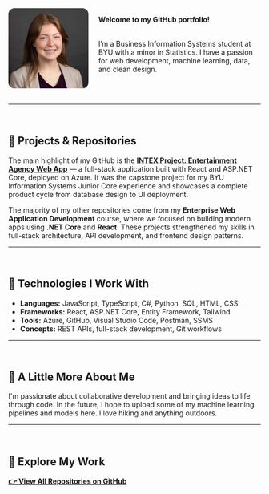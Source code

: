 <img src="me.jpeg" alt="Madison Palmer" width="160" align="left" style="border-radius: 12px; margin-right: 20px; margin-bottom: 0px;">

<strong>Welcome to my GitHub portfolio!</strong>  <br>

<br>
I’m a Business Information Systems student at BYU with a minor in Statistics. I have a passion for web development, machine learning, data, and clean design.

<div style="clear: both;"></div>

<br>

---
<br>

## 📁 Projects & Repositories

The main highlight of my GitHub is the **[INTEX Project: Entertainment Agency Web App](https://github.com/mjpalmer13/Intex1_15)** — a full-stack application built with React and ASP.NET Core, deployed on Azure. It was the capstone project for my BYU Information Systems Junior Core experience and showcases a complete product cycle from database design to UI deployment.

The majority of my other repositories come from my **Enterprise Web Application Development** course, where we focused on building modern apps using **.NET Core** and **React**. These projects strengthened my skills in full-stack architecture, API development, and frontend design patterns.

---
<br>

## 🔧 Technologies I Work With

- **Languages:** JavaScript, TypeScript, C#, Python, SQL, HTML, CSS  
- **Frameworks:** React, ASP.NET Core, Entity Framework, Tailwind  
- **Tools:** Azure, GitHub, Visual Studio Code, Postman, SSMS  
- **Concepts:** REST APIs, full-stack development, Git workflows

---
<br>

## 🌴 A Little More About Me

I'm passionate about collaborative development and bringing ideas to life through code. In the future, I hope to upload some of my machine learning pipelines and models here. I love hiking and anything outdoors.

---
<br>

## 🔗 Explore My Work

[**👉 View All Repositories on GitHub**](https://github.com/Mjpalm13?tab=repositories)
